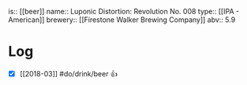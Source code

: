 is:: [[beer]]
name:: Luponic Distortion: Revolution No. 008
type:: [[IPA - American]]
brewery:: [[Firestone Walker Brewing Company]]
abv:: 5.9

# Log
- [x] [[2018-03]] #do/drink/beer 👍

